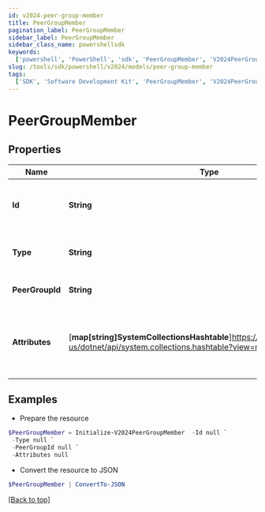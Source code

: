 ```yaml
---
id: v2024-peer-group-member
title: PeerGroupMember
pagination_label: PeerGroupMember
sidebar_label: PeerGroupMember
sidebar_class_name: powershellsdk
keywords:
  ['powershell', 'PowerShell', 'sdk', 'PeerGroupMember', 'V2024PeerGroupMember']
slug: /tools/sdk/powershell/v2024/models/peer-group-member
tags:
  ['SDK', 'Software Development Kit', 'PeerGroupMember', 'V2024PeerGroupMember']
---
```


# PeerGroupMember

## Properties

| Name | Type | Description | Notes |
| --- | --- | --- | --- |
| **Id** | **String** | A unique identifier for the peer group member. | [optional] |
| **Type** | **String** | The type of the peer group member. | [optional] |
| **PeerGroupId** | **String** | The ID of the peer group. | [optional] |
| **Attributes** | [**map[string]SystemCollectionsHashtable**]https://learn.microsoft.com/en-us/dotnet/api/system.collections.hashtable?view=net-9.0 | Arbitrary key-value pairs, belonging to the peer group member. | [optional] |

## Examples

- Prepare the resource

```powershell
$PeerGroupMember = Initialize-V2024PeerGroupMember  -Id null `
 -Type null `
 -PeerGroupId null `
 -Attributes null
```

- Convert the resource to JSON

```powershell
$PeerGroupMember | ConvertTo-JSON
```

[[Back to top]](#)
